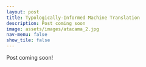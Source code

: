 ```yaml
---
layout: post
title: Typologically-Informed Machine Translation
description: Post coming soon
image: assets/images/atacama_2.jpg
nav-menu: false
show_tile: false
---
```


Post coming soon!
